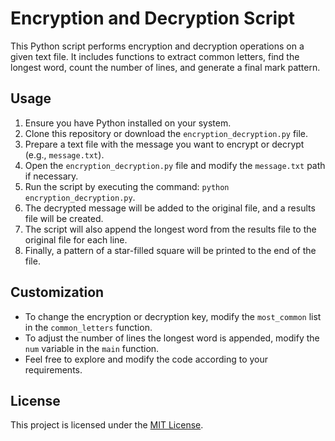 # Encryption and Decryption Script

This Python script performs encryption and decryption operations on a given text file. It includes functions to extract common letters, find the longest word, count the number of lines, and generate a final mark pattern.

## Usage

1. Ensure you have Python installed on your system.
2. Clone this repository or download the `encryption_decryption.py` file.
3. Prepare a text file with the message you want to encrypt or decrypt (e.g., `message.txt`).
4. Open the `encryption_decryption.py` file and modify the `message.txt` path if necessary.
5. Run the script by executing the command: `python encryption_decryption.py`.
6. The decrypted message will be added to the original file, and a results file will be created.
7. The script will also append the longest word from the results file to the original file for each line.
8. Finally, a pattern of a star-filled square will be printed to the end of the file.

## Customization

- To change the encryption or decryption key, modify the `most_common` list in the `common_letters` function.
- To adjust the number of lines the longest word is appended, modify the `num` variable in the `main` function.
- Feel free to explore and modify the code according to your requirements.

## License

This project is licensed under the [MIT License](LICENSE).
